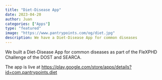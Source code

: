 ```yaml
---
title: "Diet-Disease App"
date: 2023-04-20
author: Juan
categories: ["Apps"]
type: "featured"
image: "https://www.pantrypoints.com/og/diet.jpg"
description: We have a Diet-Disease App for common diseases
---
```



We built a Diet-Disease App for common diseases as part of the FleXPHD Challenge of the DOST and SEARCA.

The app is live at https://play.google.com/store/apps/details?id=com.pantrypoints.diet



